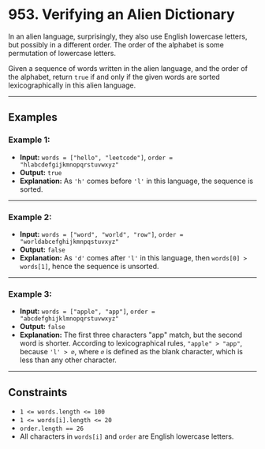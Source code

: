 # 953. Verifying an Alien Dictionary

In an alien language, surprisingly, they also use English lowercase letters, but possibly in a different order.
The order of the alphabet is some permutation of lowercase letters.

Given a sequence of words written in the alien language, and the order of the alphabet, return `true` if and only if the given words are sorted lexicographically in this alien language.

---

## Examples

### Example 1:
- **Input:**
  `words = ["hello", "leetcode"]`,
  `order = "hlabcdefgijkmnopqrstuvwxyz"`
- **Output:** `true`
- **Explanation:**
  As `'h'` comes before `'l'` in this language, the sequence is sorted.

---

### Example 2:
- **Input:**
  `words = ["word", "world", "row"]`,
  `order = "worldabcefghijkmnpqstuvxyz"`
- **Output:** `false`
- **Explanation:**
  As `'d'` comes after `'l'` in this language, then `words[0] > words[1]`, hence the sequence is unsorted.

---

### Example 3:
- **Input:**
  `words = ["apple", "app"]`,
  `order = "abcdefghijklmnopqrstuvwxyz"`
- **Output:** `false`
- **Explanation:**
  The first three characters "app" match, but the second word is shorter.
  According to lexicographical rules, `"apple" > "app"`, because `'l' > ∅`,
  where `∅` is defined as the blank character, which is less than any other character.

---

## Constraints
- `1 <= words.length <= 100`
- `1 <= words[i].length <= 20`
- `order.length == 26`
- All characters in `words[i]` and `order` are English lowercase letters.
